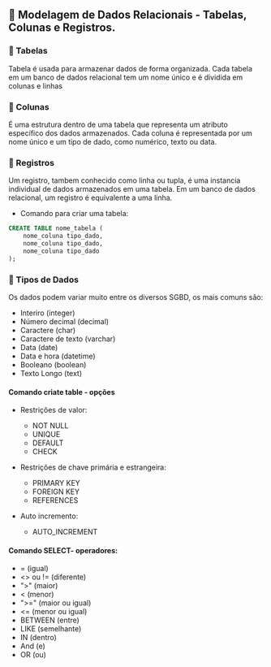 ## 📌 Modelagem de Dados Relacionais - Tabelas, Colunas e Registros. 

### 🔗 Tabelas

Tabela é usada para armazenar dados de forma organizada. Cada tabela em um banco de dados relacional tem um nome único e é dividida em colunas e linhas

### 🔗 Colunas

É uma estrutura dentro de uma tabela que representa um atributo específico dos dados armazenados. Cada coluna é representada por um nome único e um tipo de dado, como numérico, texto ou data.

### 🔗 Registros

Um registro, tambem conhecido como linha ou tupla, é uma instancia individual de dados armazenados em uma tabela. Em um banco de dados relacional, um registro é equivalente a uma linha.

* Comando para criar uma tabela: 

```sql
CREATE TABLE nome_tabela (
    nome_coluna tipo_dado,
    nome_coluna tipo_dado,
    nome_coluna tipo_dado
);
```

### 🔗 Tipos de Dados

Os dados podem variar muito entre os diversos SGBD, os mais comuns são: 

* Interiro (integer)
* Número decimal (decimal)
* Caractere (char)
* Caractere de texto (varchar)
* Data (date)
* Data e hora (datetime)
* Booleano (boolean)
* Texto Longo (text)

#### Comando criate table - opções

* Restrições de valor: 
    * NOT NULL
    * UNIQUE
    * DEFAULT
    * CHECK

* Restrições de chave primária e estrangeira:
    * PRIMARY KEY
    * FOREIGN KEY
    * REFERENCES

* Auto incremento:
    * AUTO_INCREMENT

#### Comando SELECT- operadores:

* = (igual)
* <> ou != (diferente)
* ">" (maior)
* < (menor)
* ">=" (maior ou igual)
* <= (menor ou igual)
* BETWEEN (entre)
* LIKE (semelhante)
* IN (dentro)
* And (e)
* OR (ou)